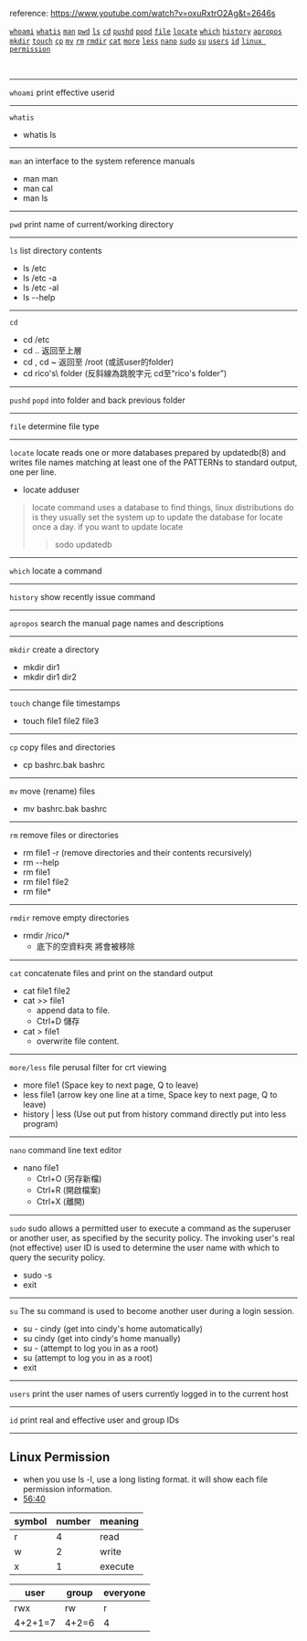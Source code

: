reference: https://www.youtube.com/watch?v=oxuRxtrO2Ag&t=2646s

<a href="#whoami">`whoami`</a>
<a href="#whatis">`whatis`</a>
<a href="#man">`man`</a>
<a href="#pwd">`pwd`</a>
<a href="#ls">`ls`</a>
<a href="#cd">`cd`</a>
<a href="#pushd">`pushd`</a>
<a href="#popd">`popd`</a>
<a href="#file">`file`</a>
<a href="#locate">`locate`</a>
<a href="#which">`which`</a>
<a href="#history">`history`</a>
<a href="#apropos">`apropos`</a>
<a href="#mkdir">`mkdir`</a>
<a href="#touch">`touch`</a>
<a href="#cp">`cp`</a>
<a href="#mv">`mv`</a>
<a href="#rm">`rm`</a>
<a href="#rmdir">`rmdir`</a>
<a href="#cat">`cat`</a>
<a href="#more">`more`</a>
<a href="#less">`less`</a>
<a href="#nano">`nano`</a>
<a href="#sudo">`sudo`</a>
<a href="#su">`su`</a>
<a href="#users">`users`</a>
<a href="#id">`id`</a>
<a href="#linuxpermission">`linux permission`</a>

<br/>

-------------
<div id="whoami"></div>

`whoami` print effective userid 

-------------
<div id="whatis"></div>

`whatis`
- whatis ls

-------------
<div id="man"></div>

`man` an interface to the system reference manuals
- man man
- man cal
- man ls

-------------
<div id="pwd"></div>

`pwd` print name of current/working directory

-------------
<div id="ls"></div>

`ls` list directory contents
- ls /etc
- ls /etc -a
- ls /etc -al
- ls --help

-------------
<div id="cd"></div>

`cd`
- cd /etc
- cd .. 返回至上層
- cd , cd ~ 返回至 /root (或該user的folder)
- cd rico's\\ folder (反斜線為跳脫字元 cd至“rico's folder”)

-------------
<div id="pushdpopd"></div>

`pushd` `popd` into folder and back previous folder


-------------
<div id="file"></div>

`file` determine file type

-------------
<div id="locate"></div>

`locate` locate  reads  one or more databases prepared by updatedb(8) and writes file names matching at least one of the PATTERNs to standard output, one per line.

- locate adduser

>locate command uses a database to find things,
linux distributions do is they usually set the system up to update the database for locate once a day. if you want to update locate
> >sodo updatedb


-------------
<div id="which"></div>

`which` locate a command

-------------
<div id="history"></div>

`history` show recently issue command

-------------
<div id="apropos"></div>

`apropos` search the manual page names and descriptions


-------------
<div id="mkdir"></div>

`mkdir` create a directory
- mkdir dir1
- mkdir dir1 dir2

-------------
<div id="touch"></div>

`touch` change file timestamps
- touch file1 file2 file3

-------------
<div id="cp"></div>

`cp` copy files and directories
- cp bashrc.bak bashrc

-------------
<div id="mv"></div>

`mv` move (rename) files
- mv bashrc.bak bashrc

-------------
<div id="rm"></div>

`rm` remove files or directories
- rm file1 -r (remove directories and their contents recursively)
- rm --help
- rm file1
- rm file1 file2
- rm file*

-------------
<div id="rmdir"></div>

`rmdir` remove empty directories
- rmdir /rico/* 
   - 底下的空資料夾 將會被移除

-------------
<div id="cat"></div>

`cat` concatenate files and print on the standard output
- cat file1 file2
- cat >> file1
  - append data to file.
  - Ctrl+D 儲存
- cat > file1
  - overwrite file content.

-------------
<div id="more/less"></div>

`more/less` file perusal filter for crt viewing
- more file1 (Space key to next page, Q to leave)
- less file1 (arrow key one line at a time, Space key to next page, Q to leave)
- history | less (Use out put from history command directly put into less program)

-------------
<div id="nano"></div>

`nano` command line text editor
- nano file1
  - Ctrl+O (另存新檔)
  - Ctrl+R (開啟檔案)
  - Ctrl+X (離開)

-------------
<div id="sudo"></div>

`sudo` sudo allows a permitted user to execute a command as the superuser or another user, as specified
     by the security policy.  The invoking user's real (not effective) user ID is used to determine
     the user name with which to query the security policy.

- sudo -s 
- exit

-------------
<div id="su"></div>

`su` The su command is used to become another user during a login session.

- su - cindy (get into cindy's home automatically)
- su cindy (get into cindy's home manually)
- su - (attempt to log you in as a root)
- su (attempt to log you in as a root)
- exit

-------------
<div id="users"></div>

`users` print the user names of users currently logged in to the current host

-------------
<div id="id"></div>

`id` print real and effective user and group IDs

-------------
<div id="linuxpermission"></div>

## Linux Permission

- when you use ls -l, use a long listing format. it will show each file permission information.
- <a href="https://www.youtube.com/watch?v=oxuRxtrO2Ag&list=PLbfiCCN9Jz9AvByif7bScObtuIGdc3XOm&index=1&t=22s">56:40</a>

|symbol|number|meaning|
|----|----|----|
|r|4|read|
|w|2|write|
|x|1|execute|

|user|group|everyone|
|----|----|----|
|rwx|rw|r|
|4+2+1=7|4+2=6|4|









